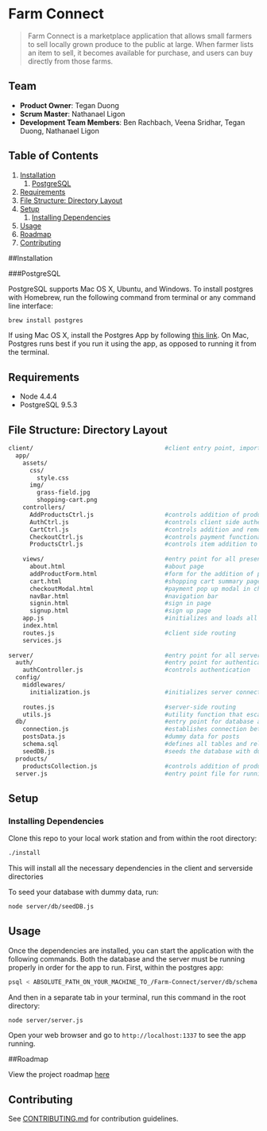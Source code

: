 # Farm Connect

> Farm Connect is a marketplace application that allows small farmers to sell locally grown produce to the public at large. When  farmer lists an item to sell, it becomes available for purchase, and users can buy directly from those farms.

## Team

  - __Product Owner__: Tegan Duong
  - __Scrum Master__: Nathanael Ligon
  - __Development Team Members__: Ben Rachbach, Veena Sridhar, Tegan Duong, Nathanael Ligon

## Table of Contents

1. [Installation](#Installation) 
    1. [PostgreSQL](#PostgreSQL)
2. [Requirements](#Requirements)
3. [File Structure: Directory Layout](#File-Structure-Directory-Layout)
4. [Setup](#Setup) 
    1. [Installing Dependencies](#Installing-Dependencies)
5. [Usage](#Usage)
6. [Roadmap](#Roadmap)
7. [Contributing](#contributing)

##Installation

###PostgreSQL

PostgreSQL supports Mac OS X, Ubuntu, and Windows. To install postgres with Homebrew, run the following command from terminal or any command line interface:

```sh
brew install postgres
```
If using Mac OS X, install the Postgres App by following [this link](http://postgresapp.com/). On Mac, Postgres runs best if you run it using the app, as opposed to running it from the terminal.

## Requirements

- Node 4.4.4
- PostgreSQL 9.5.3

## File Structure: Directory Layout

```sh
client/                                     #client entry point, imports all client code
  app/                                      
    assets/
      css/
        style.css
      img/
        grass-field.jpg
        shopping-cart.png
    controllers/                            
      AddProductsCtrl.js                    #controls addition of products to the marketplace
      AuthCtrl.js                           #controls client side authentication
      CartCtrl.js                           #controls addition and removal for items in shopping cart
      CheckoutCtrl.js                       #controls payment functionality
      ProductsCtrl.js                       #controls item addition to cart
    
    views/                                  #entry point for all presentational components
      about.html                            #about page
      addProductForm.html                   #form for the addition of products to the marketplace
      cart.html                             #shopping cart summary page
      checkoutModal.html                    #payment pop up modal in checkout of cart summary page 
      navBar.html                           #navigation bar
      signin.html                           #sign in page
      signup.html                           #sign up page
    app.js                                  #initializes and loads all angular modules on clientside
    index.html                              
    routes.js                               #client side routing
    services.js                             
                         
server/                                     #entry point for all server code
  auth/                                     #entry point for authentication control
    authController.js                       #controls authentication
  config/
    middlewares/                            
      initialization.js                     #initializes server connection with client
    
    routes.js                               #server-side routing
    utils.js                                #utility function that escapes unwanted characters
  db/                                       #entry point for database and connection
    connection.js                           #establishes connection between server and database
    postsData.js                            #dummy data for posts
    schema.sql                              #defines all tables and relations within the database
    seedDB.js                               #seeds the database with dummy data
  products/
    productsCollection.js                   #controls addition of products to the database
  server.js                                 #entry point file for running the server
```

## Setup

### Installing Dependencies

Clone this repo to your local work station and from within the root directory:

```sh
./install
```
This will install all the necessary dependencies in the client and serverside directories

To seed your database with dummy data, run:
```sh
node server/db/seedDB.js
```


## Usage

Once the dependencies are installed, you can start the application with the following commands. Both the database and the server must be running properly in order for the app to run. First, within the postgres app:

```sh
psql < ABSOLUTE_PATH_ON_YOUR_MACHINE_TO_/Farm-Connect/server/db/schema.sql;
```

And then in a separate tab in your terminal, run this command in the root directory:

```sh
node server/server.js
```

Open your web browser and go to `http://localhost:1337` to see the app running.


##Roadmap

View the project roadmap [here](https://github.com/electric-crouton/Farm-Connect/issues)

## Contributing

See [CONTRIBUTING.md](CONTRIBUTING.md) for contribution guidelines.
